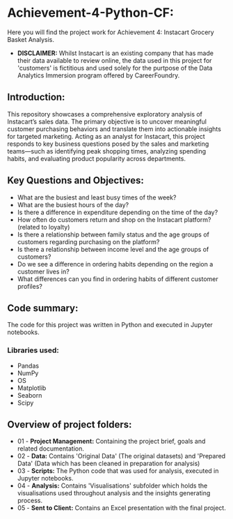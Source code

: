 # **Achievement-4-Python-CF:**
Here you will find the project work for Achievement 4: Instacart Grocery Basket Analysis.
- **DISCLAIMER:** Whilst Instacart is an existing company that has made their data available to review online, the data used in this project for 'customers' is fictitious and used solely for the purtpose of the Data Analytics Immersion program offered by CareerFoundry.

## **Introduction:**
This repository showcases a comprehensive exploratory analysis of Instacart’s sales data. The primary objective is to uncover meaningful customer purchasing behaviors and translate them into actionable insights for targeted marketing. Acting as an analyst for Instacart, this project responds to key business questions posed by the sales and marketing teams—such as identifying peak shopping times, analyzing spending habits, and evaluating product popularity across departments.

## **Key Questions and Objectives:**
- What are the busiest and least busy times of the week?
- What are the busiest hours of the day?
- Is there a difference in expenditure depending on the time of the day?
- How often do customers return and shop on the Instacart platform? (related to loyalty)
- Is there a relationship between family status and the age groups of customers regarding purchasing on the platform?
- Is there a relationship between income level and the age groups of customers?
- Do we see a difference in ordering habits depending on the region a customer lives in?
- What differences can you find in ordering habits of different customer profiles? 

## **Code summary:**
The code for this project was written in Python and executed in Jupyter notebooks.

### **Libraries used:**
- Pandas
- NumPy
- OS
- Matplotlib
- Seaborn
- Scipy

## **Overview of project folders:**
- 01 - **Project Management:** Containing the project brief, goals and related documentation.
- 02 - **Data:** Contains 'Original Data' (The original datasets) and 'Prepared Data' (Data which has been cleaned in preparation for analysis)
- 03 - **Scripts:** The Python code that was used for analysis, executed in Jupyter notebooks.
- 04 - **Analysis:** Contains 'Visualisations' subfolder which holds the visualisations used throughout analysis and the insights generating process.
- 05 - **Sent to Client:** Contains an Excel presentation with the final project.

